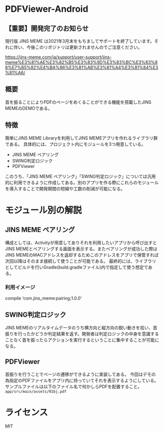 # PDFViewer-Android

## 【重要】開発完了のお知らせ
現行版 JINS MEME は2021年3月末をもちましてサポートを終了しています。それに伴い、今後このリポジトリは更新されませんのでご注意ください。

https://jins-meme.com/ja/support/user-support/jins-meme%E3%81%AE%E3%82%B5%E3%83%9D%E3%83%BC%E3%83%88%E7%B5%82%E4%BA%86%E3%81%AB%E3%81%A4%E3%81%84%E3%81%A6/

## 概要

首を振ることによりPDFのページをめくることができる機能を搭載したJINS MEMEのDEMOである。

## 特徴

簡単にJINS MEME Libraryを利用してJINS MEMEアプリを作れるライブラリ群である。 具体的には、プロジェクト内にモジュールを3つ用意している。
- JINS MEME ペアリング 
- SWING判定ロジック
- PDFViewer 

このうち、「JINS MEME ペアリング」「SWING判定ロジック」については汎用的に利用できるように作成してある。別のアプリを作る際にこれらのモジュールを導入することで開発期間の短縮や工数の削減が可能になる。

# モジュール別の解説

## JINS MEME ペアリング 

構成としては、Activityが用意してありそれを利用したいアプリから呼び出すとJINS MEMEとペアリングする画面を表示する。またペアリングが成功した際はJINS MEMEのMACアドレスを返却するためこのアドレスをアプリで保管すれば次回以降はそのまま接続して使うことが可能である。 
最終的には、ライブラリとしてビルドを行いGradle(build.gradleファイル)内で指定して使う想定である。 

### 利用イメージ 

compile ‘com.jins_meme:pairing;1.0.0’

## SWING判定ロジック 

JINS MEMEのリアルタイムデータのうち横方向と縦方向の鋭い動きを拾い、首振りを行ったかどうか判定結果を返す。開発者は判定ロジックの中身を意識することなく首を振ったらアクションを実行するということに集中することが可能になる。

## PDFViewer

首振りを行うことでページの遷移ができるように実装してある。 今回はデモの為指定のPDFファイルをアプリ内に持っていてそれを表示するようにしている。
サンプルファイルは以下のファイル名で何かしらPDFを配置すること。
`app/src/main/assets/01bj.pdf`

# ライセンス

MIT
